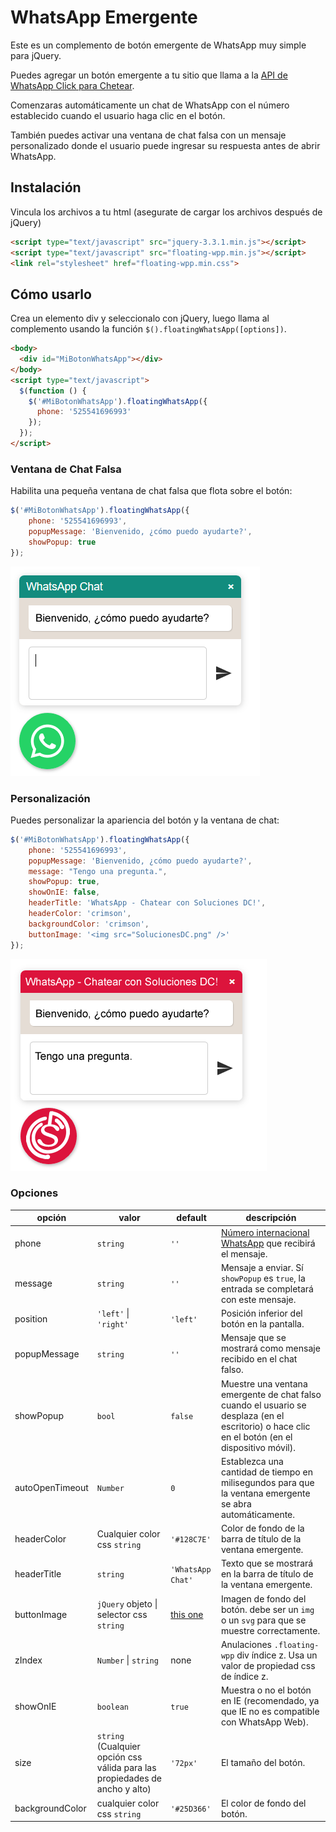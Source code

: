 # WhatsApp Emergente

Este es un complemento de botón emergente de WhatsApp muy simple para jQuery.

Puedes agregar un botón emergente a tu sitio que llama a la [API de WhatsApp Click para Chetear](https://faq.whatsapp.com/en/26000030/).

Comenzaras automáticamente un chat de WhatsApp con el número establecido cuando el usuario haga clic en el botón.

También puedes activar una ventana de chat falsa con un mensaje personalizado donde el usuario puede ingresar su respuesta antes de abrir WhatsApp.

## Instalación

Vincula los archivos a tu html (asegurate de cargar los archivos después de jQuery)

```html
<script type="text/javascript" src="jquery-3.3.1.min.js"></script>
<script type="text/javascript" src="floating-wpp.min.js"></script>
<link rel="stylesheet" href="floating-wpp.min.css">
```

## Cómo usarlo

Crea un elemento div y seleccionalo con jQuery, luego llama al complemento usando la función `$().floatingWhatsApp([options])`.

```html
<body>
  <div id="MiBotonWhatsApp"></div>
</body>
<script type="text/javascript">
  $(function () {
    $('#MiBotonWhatsApp').floatingWhatsApp({
      phone: '525541696993'
    });
  });
</script>
```
### Ventana de Chat Falsa

Habilita una pequeña ventana de chat falsa que flota sobre el botón:

```js
$('#MiBotonWhatsApp').floatingWhatsApp({
    phone: '525541696993',
    popupMessage: 'Bienvenido, ¿cómo puedo ayudarte?',
    showPopup: true
});
```

![Fake Chat Window](fake-chat.png)

### Personalización

Puedes personalizar la apariencia del botón y la ventana de chat:

```js
$('#MiBotonWhatsApp').floatingWhatsApp({
    phone: '525541696993',
    popupMessage: 'Bienvenido, ¿cómo puedo ayudarte?',
    message: "Tengo una pregunta.",
    showPopup: true,
    showOnIE: false,
    headerTitle: 'WhatsApp - Chatear con Soluciones DC!',
    headerColor: 'crimson',
    backgroundColor: 'crimson',
    buttonImage: '<img src="SolucionesDC.png" />'
});
```

![Custom settings](custom-settings.png)

### Opciones

| opción              | valor                                         | default                  | descripción |
|---------------------|-----------------------------------------------|--------------------------|-------------|
| phone               | `string`                                      | `''`                     | [Número internacional WhatsApp](https://faq.whatsapp.com/en/general/21016748) que recibirá el mensaje.
| message             | `string`                                      | `''`                     | Mensaje a enviar. Sí `showPopup` es `true`, la entrada se completará con este mensaje.
| position            | `'left'` &#124; `'right'`                     | `'left'`                 | Posición inferior del botón en la pantalla.
| popupMessage        | `string`                                      | `''`                     | Mensaje que se mostrará como mensaje recibido en el chat falso.
| showPopup           | `bool`                                        | `false`                  | Muestre una ventana emergente de chat falso cuando el usuario se desplaza (en el escritorio) o hace clic en el botón (en el dispositivo móvil).
| autoOpenTimeout     | `Number`                                      | `0`                      | Establezca una cantidad de tiempo en milisegundos para que la ventana emergente se abra automáticamente.
| headerColor         | Cualquier color css `string`                        | `'#128C7E'`              | Color de fondo de la barra de título de la ventana emergente.
| headerTitle         | `string`                                      | `'WhatsApp Chat'`        | Texto que se mostrará en la barra de título de la ventana emergente.
| buttonImage         | `jQuery` objeto &#124; selector css `string`  | [this one](whatsapp.svg) | Imagen de fondo del botón. debe ser un `img` o un `svg` para que se muestre correctamente.
| zIndex              | `Number` &#124; `string`                      | none                     | Anulaciones `.floating-wpp` div índice z. Usa un valor de propiedad css de índice z.
| showOnIE            | `boolean`                                     | `true`                   | Muestra o no el botón en IE (recomendado, ya que IE no es compatible con WhatsApp Web).
| size                | `string` (Cualquier opción css válida para las propiedades de ancho y alto) | `'72px'` | El tamaño del botón.
| backgroundColor     | cualquier color css `string`                        | `'#25D366'`               | El color de fondo del botón.
